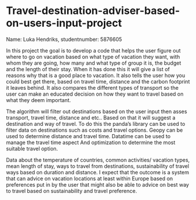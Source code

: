 # Travel-destination-adviser-based-on-users-input-project
Name: Luka Hendriks,
studentnumber: 5876605

In this project the goal is to develop a code that helps the user figure out where to go on vacation based on what type of vacation they want, with whom they are going, how many and what type of group it is, 
the budget and the length of their stay. When it has done this it will give a list of reasons why that is a good place to vacation. It also tells the user how you could best get there, based on travel time, 
distance and the carbon footprint it leaves behind. It also compares the different types of transport so the user can make an educated decision on how they want to travel based on what they deem important.

The algorithm will filter out destinations based on the user input then asses transport, travel time, distance and etc.. Based on that it will suggest a destination and way of travel. 
To do this the panda’s library can be used to filter data on destinations such as costs and travel options. Geopy can be used to determine distance and travel time. 
Datatime can be used to manage the travel time aspect And optimization to determine the most suitable travel option.

Data about the temperature of countries, common activities/ vacation types, mean length of stay, ways to travel from destinations, sustainability of travel ways based on duration and distance. 
I expect that the outcome is a system that can advice on vacation locations at least within Europe based on preferences put in by the user that might also be able to advice on best way to travel based on 
sustainability and travel preference.
